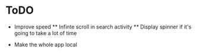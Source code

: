 ToDO
=====================

* Improve speed
** Infinte scroll in search activity
** Display spinner if it's going to take a lot of time

* Make the whole app local